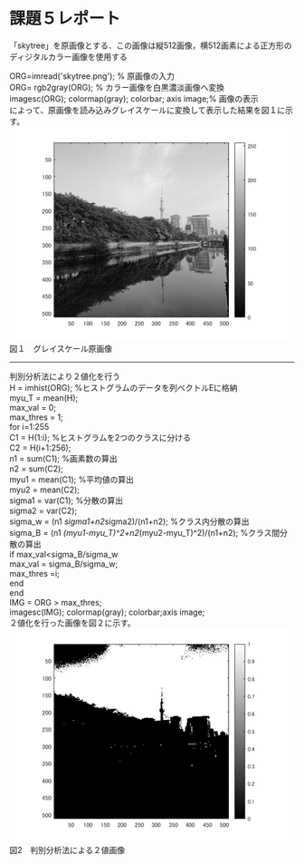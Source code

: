 # 課題５レポート  
「skytree」を原画像とする．この画像は縦512画像，横512画素による正方形のディジタルカラー画像を使用する  

ORG=imread('skytree.png'); % 原画像の入力  
ORG= rgb2gray(ORG); % カラー画像を白黒濃淡画像へ変換  
imagesc(ORG); colormap(gray); colorbar; axis image;% 画像の表示  
によって、原画像を読み込みグレイスケールに変換して表示した結果を図１に示す。  
![図１](https://github.com/16ec044/lecture_image_processing/blob/own/image/5-1.png)  
図１　グレイスケール原画像  
___
判別分析法により２値化を行う  
H = imhist(ORG); %ヒストグラムのデータを列ベクトルEに格納  
myu_T = mean(H);  
max_val = 0;  
max_thres = 1;  
for i=1:255  
    C1 = H(1:i); %ヒストグラムを2つのクラスに分ける  
    C2 = H(i+1:256);  
    n1 = sum(C1); %画素数の算出  
    n2 = sum(C2);  
    myu1 = mean(C1); %平均値の算出  
    myu2 = mean(C2);  
    sigma1 = var(C1); %分散の算出  
    sigma2 = var(C2);  
    sigma_w = (n1 *sigma1+n2*sigma2)/(n1+n2); %クラス内分散の算出  
    sigma_B = (n1 *(myu1-myu_T)^2+n2*(myu2-myu_T)^2)/(n1+n2); %クラス間分散の算出  
    if max_val<sigma_B/sigma_w  
        max_val = sigma_B/sigma_w;  
        max_thres =i;  
    end  
end  
IMG = ORG > max_thres;  
imagesc(IMG); colormap(gray); colorbar;axis image;  
２値化を行った画像を図２に示す。
![図２](https://github.com/16ec044/lecture_image_processing/blob/own/image/5-2.png)  
図2　判別分析法による２値画像  